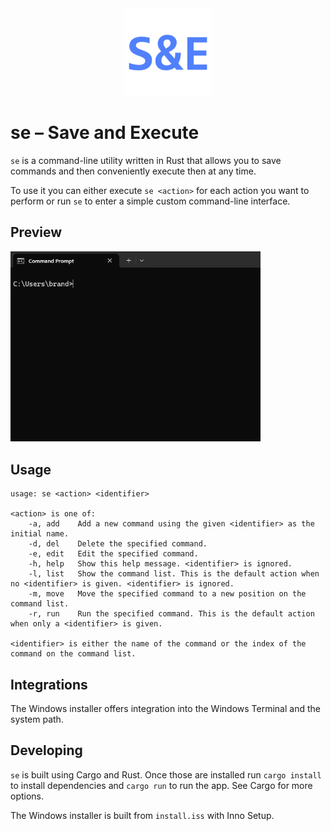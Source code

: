 <div align="center">
<img  src="images/icon.png" alt="se" width="140">
</div>

# se – Save and Execute

`se` is a command-line utility written in Rust that allows you to save commands and then conveniently execute then at any time.

To use it you can either execute `se <action>` for each action you want to perform or run `se` to enter a simple custom command-line interface.

## Preview

<img  src="images/preview.gif" alt="se" width="400">

## Usage

```text
usage: se <action> <identifier>

<action> is one of:
    -a, add    Add a new command using the given <identifier> as the initial name.
    -d, del    Delete the specified command.
    -e, edit   Edit the specified command.
    -h, help   Show this help message. <identifier> is ignored.
    -l, list   Show the command list. This is the default action when no <identifier> is given. <identifier> is ignored.
    -m, move   Move the specified command to a new position on the command list.
    -r, run    Run the specified command. This is the default action when only a <identifier> is given.

<identifier> is either the name of the command or the index of the command on the command list.
```

## Integrations

The Windows installer offers integration into the Windows Terminal and the system path.

## Developing

`se` is built using Cargo and Rust. Once those are installed run `cargo install` to install dependencies and `cargo run` to run the app. See Cargo for more options.

The Windows installer is built from `install.iss` with Inno Setup.
